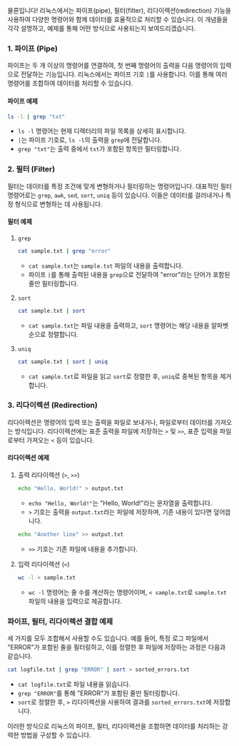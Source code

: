 물론입니다! 리눅스에서는 파이프(pipe), 필터(filter), 리다이렉션(redirection) 기능을 사용하여 다양한 명령어와 함께 데이터를 효율적으로 처리할 수 있습니다. 이 개념들을 각각 설명하고, 예제를 통해 어떤 방식으로 사용되는지 보여드리겠습니다.

### 1. 파이프 (Pipe)
파이프는 두 개 이상의 명령어를 연결하여, 첫 번째 명령어의 출력을 다음 명령어의 입력으로 전달하는 기능입니다. 리눅스에서는 파이프 기호 `|`를 사용합니다. 이를 통해 여러 명령어를 조합하여 데이터를 처리할 수 있습니다.

#### 파이프 예제
```bash
ls -l | grep "txt"
```
- `ls -l` 명령어는 현재 디렉터리의 파일 목록을 상세히 표시합니다.
- `|`는 파이프 기호로, `ls -l`의 출력을 `grep`에 전달합니다.
- `grep "txt"`는 출력 중에서 `txt`가 포함된 항목만 필터링합니다.

### 2. 필터 (Filter)
필터는 데이터를 특정 조건에 맞게 변형하거나 필터링하는 명령어입니다. 대표적인 필터 명령어로는 `grep`, `awk`, `sed`, `sort`, `uniq` 등이 있습니다. 이들은 데이터를 걸러내거나 특정 형식으로 변형하는 데 사용됩니다.

#### 필터 예제
1. `grep`
   ```bash
   cat sample.txt | grep "error"
   ```
   - `cat sample.txt`는 `sample.txt` 파일의 내용을 출력합니다.
   - 파이프 `|`를 통해 출력된 내용을 `grep`으로 전달하여 "error"라는 단어가 포함된 줄만 필터링합니다.

2. `sort`
   ```bash
   cat sample.txt | sort
   ```
   - `cat sample.txt`는 파일 내용을 출력하고, `sort` 명령어는 해당 내용을 알파벳 순으로 정렬합니다.

3. `uniq`
   ```bash
   cat sample.txt | sort | uniq
   ```
   - `cat sample.txt`로 파일을 읽고 `sort`로 정렬한 후, `uniq`로 중복된 항목을 제거합니다.

### 3. 리다이렉션 (Redirection)
리다이렉션은 명령어의 입력 또는 출력을 파일로 보내거나, 파일로부터 데이터를 가져오는 방식입니다. 리다이렉션에는 표준 출력을 파일에 저장하는 `>` 및 `>>`, 표준 입력을 파일로부터 가져오는 `<` 등이 있습니다.

#### 리다이렉션 예제
1. 출력 리다이렉션 (`>`, `>>`)
   ```bash
   echo "Hello, World!" > output.txt
   ```
   - `echo "Hello, World!"`는 "Hello, World!"라는 문자열을 출력합니다.
   - `>` 기호는 출력을 `output.txt`라는 파일에 저장하며, 기존 내용이 있다면 덮어씁니다.

   ```bash
   echo "Another line" >> output.txt
   ```
   - `>>` 기호는 기존 파일에 내용을 추가합니다.

2. 입력 리다이렉션 (`<`)
   ```bash
   wc -l < sample.txt
   ```
   - `wc -l` 명령어는 줄 수를 계산하는 명령어이며, `< sample.txt`로 `sample.txt` 파일의 내용을 입력으로 제공합니다.

### 파이프, 필터, 리다이렉션 결합 예제
세 가지를 모두 조합해서 사용할 수도 있습니다. 예를 들어, 특정 로그 파일에서 "ERROR"가 포함된 줄을 필터링하고, 이를 정렬한 후 파일에 저장하는 과정은 다음과 같습니다.

```bash
cat logfile.txt | grep "ERROR" | sort > sorted_errors.txt
```
- `cat logfile.txt`로 파일 내용을 읽습니다.
- `grep "ERROR"`를 통해 "ERROR"가 포함된 줄만 필터링합니다.
- `sort`로 정렬한 후, `>` 리다이렉션을 사용하여 결과를 `sorted_errors.txt`에 저장합니다.

이러한 방식으로 리눅스의 파이프, 필터, 리다이렉션을 조합하면 데이터를 처리하는 강력한 방법을 구성할 수 있습니다.